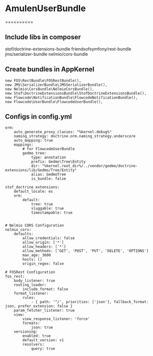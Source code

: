 # AmulenUserBundle
==========

Include libs in composer
--------------------

stof/doctrine-extensions-bundle
friendsofsymfony/rest-bundle
jms/serializer-bundle
nelmio/cors-bundle


Create bundles in AppKernel
--------------------

```
new FOS\RestBundle\FOSRestBundle(),
new JMS\SerializerBundle\JMSSerializerBundle(),
new Nelmio\CorsBundle\NelmioCorsBundle(),
new Stof\DoctrineExtensionsBundle\StofDoctrineExtensionsBundle(),
new Flowcode\NotificationBundle\FlowcodeNotificationBundle(),
new Flowcode\UserBundle\FlowcodeUserBundle(),
```


Configs in config.yml
--------------------

```
orm:
    auto_generate_proxy_classes: "%kernel.debug%"
    naming_strategy: doctrine.orm.naming_strategy.underscore
    auto_mapping: true
    mappings:
        # for FlowcodeUserBundle
        gedmo_tree: 
            type: annotation
            prefix: Gedmo\Tree\Entity
            dir: "%kernel.root_dir%/../vendor/gedmo/doctrine-extensions/lib/Gedmo/Tree/Entity"
            alias: GedmoTree
            is_bundle: false  

stof_doctrine_extensions:
    default_locale: es
    orm:
        default:
            tree: true
            sluggable: true
            timestampable: true


# Nelmio CORS Configuration
nelmio_cors:
    defaults:
        allow_credentials: false
        allow_origin: ['*']
        allow_headers: ['*']
        allow_methods: ['GET', 'POST', 'PUT', 'DELETE', 'OPTIONS']
        max_age: 3600
        hosts: []
        origin_regex: false
 
# FOSRest Configuration
fos_rest:
    body_listener: true
    routing_loader:
        include_format: false
    format_listener:
        rules:
            - { path: '^/', priorities: ['json'], fallback_format: json, prefer_extension: false }
    param_fetcher_listener: true
    view:
        view_response_listener: 'force'
        formats:
            json: true
    versioning:
        enabled: true
        default_version: v1
        resolvers:
            query: true

```